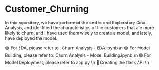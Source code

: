 # Customer_Churning

In this repository, we have performed the end to end Exploratory Data Analysis, and idenfitied the characteristics of the customers that are more likely to churn, and I have used them wisely to create a model, and lately, have deployed the model.

🟢 For EDA, please refer to : Churn Analysis - EDA.ipynb \n
🟢 For Model Building, please refer to: Churn Analysis - Model Building.ipynb \n
🟢 For Model Deployment, please refer to app.py  \n
🔵 Creating the flask API   \n 

